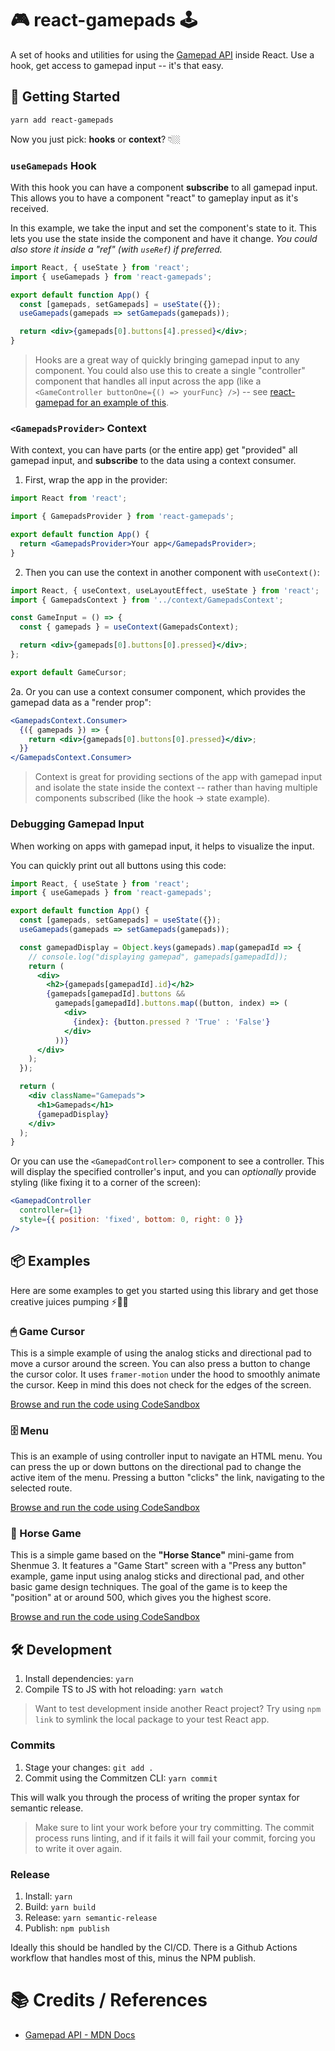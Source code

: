 # 🎮 react-gamepads 🕹

A set of hooks and utilities for using the [Gamepad API](https://developer.mozilla.org/en-US/docs/Web/API/Gamepad_API/Using_the_Gamepad_API) inside React. Use a hook, get access to gamepad input -- it's that easy.

## 🚀 Getting Started

```bash
yarn add react-gamepads
```

Now you just pick: **hooks** or **context**? 👇🏼

### `useGamepads` Hook

With this hook you can have a component **subscribe** to all gamepad input. This allows you to have a component "react" to gameplay input as it's received.

In this example, we take the input and set the component's state to it. This lets you use the state inside the component and have it change. _You could also store it inside a "ref" (with `useRef`) if preferred._

```jsx
import React, { useState } from 'react';
import { useGamepads } from 'react-gamepads';

export default function App() {
  const [gamepads, setGamepads] = useState({});
  useGamepads(gamepads => setGamepads(gamepads));

  return <div>{gamepads[0].buttons[4].pressed}</div>;
}
```

> Hooks are a great way of quickly bringing gamepad input to any component. You could also use this to create a single "controller" component that handles all input across the app (like a `<GameController buttonOne={() => yourFunc} />`) -- see [react-gamepad for an example of this](https://github.com/SBRK/react-gamepad/blob/master/src/Gamepad.js).

### `<GamepadsProvider>` Context

With context, you can have parts (or the entire app) get "provided" all gamepad input, and **subscribe** to the data using a context consumer.

1. First, wrap the app in the provider:

```jsx
import React from 'react';

import { GamepadsProvider } from 'react-gamepads';

export default function App() {
  return <GamepadsProvider>Your app</GamepadsProvider>;
}
```

2. Then you can use the context in another component with `useContext()`:

```jsx
import React, { useContext, useLayoutEffect, useState } from 'react';
import { GamepadsContext } from '../context/GamepadsContext';

const GameInput = () => {
  const { gamepads } = useContext(GamepadsContext);

  return <div>{gamepads[0].buttons[0].pressed}</div>;
};

export default GameCursor;
```

2a. Or you can use a context consumer component, which provides the gamepad data as a "render prop":

```jsx
<GamepadsContext.Consumer>
  {({ gamepads }) => {
    return <div>{gamepads[0].buttons[0].pressed}</div>;
  }}
</GamepadsContext.Consumer>
```

> Context is great for providing sections of the app with gamepad input and isolate the state inside the context -- rather than having multiple components subscribed (like the hook -> state example).

### Debugging Gamepad Input

When working on apps with gamepad input, it helps to visualize the input.

You can quickly print out all buttons using this code:

```jsx
import React, { useState } from 'react';
import { useGamepads } from 'react-gamepads';

export default function App() {
  const [gamepads, setGamepads] = useState({});
  useGamepads(gamepads => setGamepads(gamepads));

  const gamepadDisplay = Object.keys(gamepads).map(gamepadId => {
    // console.log("displaying gamepad", gamepads[gamepadId]);
    return (
      <div>
        <h2>{gamepads[gamepadId].id}</h2>
        {gamepads[gamepadId].buttons &&
          gamepads[gamepadId].buttons.map((button, index) => (
            <div>
              {index}: {button.pressed ? 'True' : 'False'}
            </div>
          ))}
      </div>
    );
  });

  return (
    <div className="Gamepads">
      <h1>Gamepads</h1>
      {gamepadDisplay}
    </div>
  );
}
```

Or you can use the `<GamepadController>` component to see a controller. This will display the specified controller's input, and you can _optionally_ provide styling (like fixing it to a corner of the screen):

```jsx
<GamepadController
  controller={1}
  style={{ position: 'fixed', bottom: 0, right: 0 }}
/>
```

## 📦 Examples

Here are some examples to get you started using this library and get those creative juices pumping ⚡️🧠💡

### 🖱 Game Cursor

This is a simple example of using the analog sticks and directional pad to move a cursor around the screen. You can also press a button to change the cursor color. It uses `framer-motion` under the hood to smoothly animate the cursor. Keep in mind this does not check for the edges of the screen.

[Browse and run the code using CodeSandbox](https://codesandbox.io/s/react-gamepad-with-cursor-analog-support-better-perf-4buhx)

### 🗄 Menu

This is an example of using controller input to navigate an HTML menu. You can press the up or down buttons on the directional pad to change the active item of the menu. Pressing a button "clicks" the link, navigating to the selected route.

[Browse and run the code using CodeSandbox](https://codesandbox.io/s/react-gamepad-menu-w-controller-ui-hook-version-with-press-navigation-5y03m)

### 🐎 Horse Game

This is a simple game based on the **"Horse Stance"** mini-game from Shenmue 3. It features a "Game Start" screen with a "Press any button" example, game input using analog sticks and directional pad, and other basic game design techniques. The goal of the game is to keep the "position" at or around 500, which gives you the highest score.

[Browse and run the code using CodeSandbox](https://codesandbox.io/s/react-gamepad-menu-w-controller-ui-hook-version-shenmue-horse-working-oioei)

## 🛠 Development

1. Install dependencies: `yarn`
1. Compile TS to JS with hot reloading: `yarn watch`

> Want to test development inside another React project? Try using `npm link` to symlink the local package to your test React app.

### Commits

1. Stage your changes: `git add .`
1. Commit using the Commitzen CLI: `yarn commit`

This will walk you through the process of writing the proper syntax for semantic release.

> Make sure to lint your work before your try committing. The commit process runs linting, and if it fails it will fail your commit, forcing you to write it over again.

### Release

1. Install: `yarn`
1. Build: `yarn build`
1. Release: `yarn semantic-release`
1. Publish: `npm publish`

Ideally this should be handled by the CI/CD. There is a Github Actions workflow that handles most of this, minus the NPM publish.

# 📚 Credits / References

- [Gamepad API - MDN Docs](https://developer.mozilla.org/en-US/docs/Web/API/Gamepad_API/Using_the_Gamepad_API)
